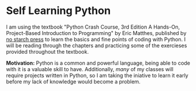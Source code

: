 # Self Learning Python
I am using the textbook "Python Crash Course, 3rd Edition A Hands-On, Project-Based Introduction to Programming" by Eric Matthes, published by [no starch press](https://nostarch.com/python-crash-course-3rd-edition) to learn the basics and fine points of coding with Python.
I will be reading through the chapters and practicing some of the exercieses provided throughout the textbook.

 **Motivation:** Python is a common and powerful language, being able to code with it is a valuable skill to have. Additionally, *many* of my classes will require projects written in Python, so I am taking the iniative to learn it early before my lack of knowledge would become a problem.
